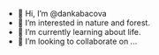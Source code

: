 - 👋 Hi, I’m @dankabacova
- 👀 I’m interested in nature and forest.
- 🌱 I’m currently learning about life.
- 💞️ I’m looking to collaborate on ...
<!---
dankabacova/dankabacova is a ✨ special ✨ repository because its `README.md` (this file) appears on your GitHub profile.
You can click the Preview link to take a look at your changes.
--->
